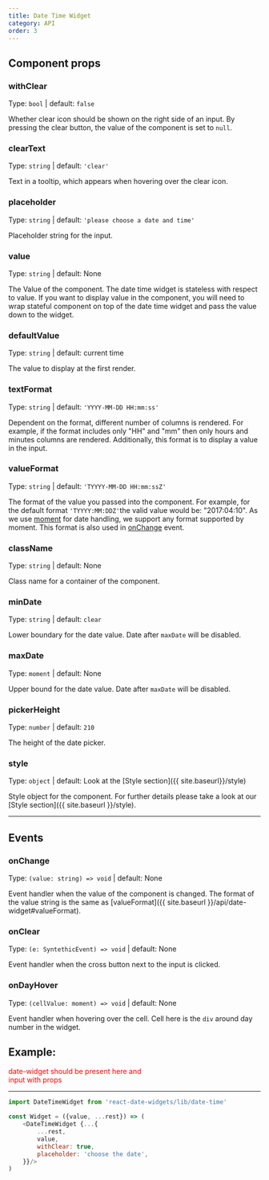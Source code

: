 ```yaml
---
title: Date Time Widget
category: API
order: 3
---
```


## Component props

### withClear
Type: `bool` | default: `false`

Whether clear icon should be shown on the right side of an input. By pressing the clear button, the value of the component is set to `null`.

### clearText
Type: `string` | default: `'clear'`

Text in a tooltip, which appears when hovering over the clear icon.

### placeholder
Type: `string` | default: `'please choose a date and time'`

Placeholder string for the input.

### value
Type: `string` | default: None

The Value of the component. The date time widget is stateless with respect to value. If you want to display value in the component, you will need to wrap stateful component on top of the date time widget and pass the value down to the widget.

### defaultValue
Type: `string` | default: current time

The value to display at the first render.

### textFormat
Type: `string` | default: `'YYYY-MM-DD HH:mm:ss'`

Dependent on the format, different number of columns is rendered. For example, if the format includes only "HH" and "mm" then only hours and minutes columns are rendered. Additionally, this format is to display a value in the input.

### valueFormat
Type: `string` | default: `'TYYYY-MM-DD HH:mm:ssZ'`

The format of the value you passed into the component. For example, for the default format `'TYYYY:MM:DDZ'`the valid value would be: "2017:04:10". As we use [moment](https://momentjs.com/docs/) for date handling, we support any format supported by moment. This format is also used in [onChange](#onChange) event.

### className
Type: `string` | default: None

Class name for a container of the component.

### minDate
Type: `string` | default: `clear`

Lower boundary for the date value. Date after `maxDate` will be disabled.

### maxDate
Type: `moment` | default: None

Upper bound for the date value. Date after `maxDate` will be disabled.

### pickerHeight
Type: `number` | default: `210`

The height of the date picker.

### style
Type: `object` | default: Look at the [Style section]({{ site.baseurl}}/style)

Style object for the component. For further details please take a look at our [Style section]({{ site.baseurl }}/style).

---

## Events

### onChange
Type: `(value: string) => void` | default: None

Event handler when the value of the component is changed. The format of the value string is the same as [valueFormat]({{ site.baseurl }}/api/date-widget#valueFormat).

### onClear
Type: `(e: SyntethicEvent) => void` | default: None

Event handler when the cross button next to the input is clicked.

### onDayHover
Type: `(cellValue: moment) => void` | default: None

Event handler when hovering over the cell. Cell here is the `div` around day number in the widget.



## Example:

<div id="date-time-widget-api" style="color: red; width: 300px;">date-widget should be present here and input with props</div>
<script>
  window.renderDateTime('date-time-widget-api')
</script>

---


```js
import DateTimeWidget from 'react-date-widgets/lib/date-time'

const Widget = ({value, ...rest}) => (
	<DateTimeWidget {...{
		...rest,
		value,
		withClear: true,
		placeholder: 'choose the date',
	}}/>
)
```


<!-- onChange: PropTypes.func,
onClear(evt)
onDayHover(cellValue) -->

<!-- ## style
clearText: 'clear',
style: skin,
textFormat: 'YYYY/MM/DD',
valueFormat: 'TYYYY:MM:DDZ',

clearText: PropTypes.string,
value: PropTypes.string,
withClear: PropTypes.bool,
placeholder: PropTypes.string,
textFormat: PropTypes.string.isRequired,
valueFormat: PropTypes.string.isRequired,
style: PropTypes.object,
className: PropTypes.string,
onChange: PropTypes.func,
onClear(evt)
onDayHover(cellValue) -->

